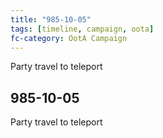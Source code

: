 ```yaml
---
title: "985-10-05"
tags: [timeline, campaign, oota]
fc-category: OotA Campaign
---
```

<span class='ob-timelines'
	data-date='985-10-05-00'
	data-title='Campaign: NAGA Adventures'
	data-class='orange'> Party travel to teleport </span>
## 985-10-05
Party travel to teleport
